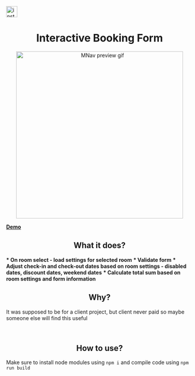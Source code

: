 
<a href="https://www.instagram.com/mekristaps/"  target="_blank">
<img  src="https://upload.wikimedia.org/wikipedia/commons/thumb/a/a5/Instagram_icon.png/600px-Instagram_icon.png"  width="30"  height="30"  title="my works"  alt="instagram-link"/>
</a>
<h1 align="center">Interactive Booking Form</h1>

<p  align="center">
<img  src="https://github.com/mekristaps/Interactive-Booking-Form/blob/master/preview.gif?raw=true"  width="450"  title="MNav preview gif">
</p>
<b><a href="https://mekristaps.github.io/InteractiveBookingForm/"  target="_blank">Demo</a></b>
<h2  align="center">What it does?</h2>
<b>* On room select - load settings for selected room</b>
<b>* Validate form</b>
<b>* Adjust check-in and check-out dates based on room settings - disabled dates, discount dates, weekend dates</b>
<b>* Calculate total sum based on room settings and form information</b>
<br />
<h2  align="center">Why?</h2>
<p>It was supposed to be for a client project, but client never paid so maybe someone else will find this useful</p>
<br />
<h2  align="center">How to use?</h2>
<p>Make sure to install node modules using <code>npm i</code> and compile code using <code>npm run build</code></p>